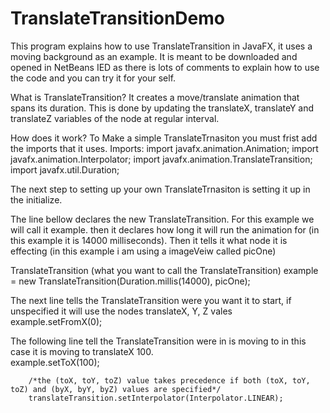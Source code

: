 # TranslateTransitionDemo
This program explains how to use TranslateTransition in JavaFX, it uses a moving background as an example. It is meant to be downloaded and opened in NetBeans IED as there is lots of comments to explain how to use the code and you can try it for your self.

What is TranslateTransition?
It creates a move/translate animation that spans its duration. This is done by updating the translateX, translateY and translateZ variables of the node at regular interval.

How does it work?
To Make a simple TranslateTrnasiton you must frist add the imports that it uses.
Imports:
import javafx.animation.Animation;
import javafx.animation.Interpolator;
import javafx.animation.TranslateTransition;
import javafx.util.Duration;

The next step to setting up your own TranslateTrnasiton is setting it up in the initialize.

The line bellow declares the new TranslateTransition. For this example we will call it example. then it declares how long it will run the animation for (in this example it is 14000 milliseconds). Then it tells it what node it is effecting (in this example i am using a imageVeiw called picOne)

TranslateTransition (what you want to call the TranslateTransition) example = new TranslateTransition(Duration.millis(14000), picOne);

The next line tells the TranslateTransition were you want it to start, if unspecified it will use the nodes translateX, Y, Z vales
example.setFromX(0);

The following line tell the TranslateTransition were in is moving to in this case it is moving to translateX 100.   
example.setToX(100);

        /*the (toX, toY, toZ) value takes precedence if both (toX, toY, toZ) and (byX, byY, byZ) values are specified*/
        translateTransition.setInterpolator(Interpolator.LINEAR);

